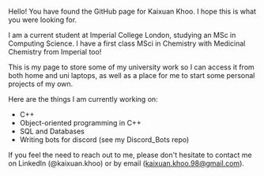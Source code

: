 Hello! You have found the GitHub page for Kaixuan Khoo. I hope this is what you were looking for.

I am a current student at Imperial College London, studying an MSc in Computing Science.
I have a first class MSci in Chemistry with Medicinal Chemistry from Imperial too!

This is my page to store some of my university work so I can access it from both home and uni laptops, as well as a place for me to start some personal projects of my own.

Here are the things I am currently working on:
- C++
- Object-oriented programming in C++
- SQL and Databases
- Writing bots for discord (see my Discord_Bots repo)

If you feel the need to reach out to me, please don't hesitate to contact me on LinkedIn (@kaixuan.khoo) or by email (kaixuan.khoo.98@gmail.com).
